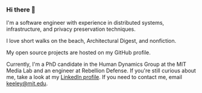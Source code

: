 ### Hi there 👋

I'm a software engineer with experience in distributed systems, infrastructure, and privacy preservation techniques.

I love short walks on the beach, Architectural Digest, and nonfiction.

My open source projects are hosted on my GitHub profile.

Currently, I'm a PhD candidate in the Human Dynamics Group at the MIT Media Lab and an engineer at Rebellion Defense. If you're still curious about me, take a look at my [LinkedIn profile](https://www.linkedin.com/in/keeleyerhardt/). If you need to contact me, email keeley@mit.edu.
